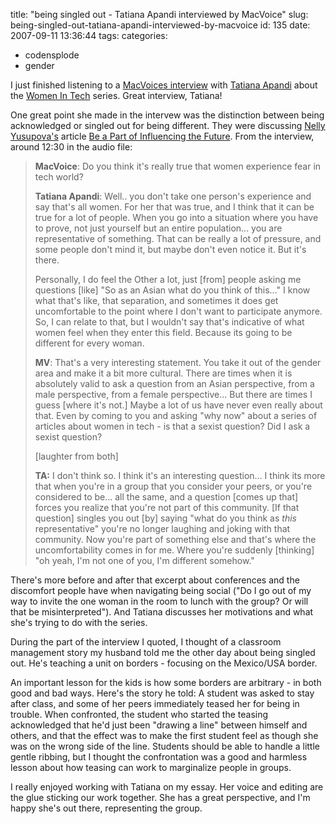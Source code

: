 title: "being singled out - Tatiana Apandi interviewed by MacVoice"
slug: being-singled-out-tatiana-apandi-interviewed-by-macvoice
id: 135
date: 2007-09-11 13:36:44
tags: 
categories: 
- codensplode
- gender

I just finished listening to a [MacVoices interview](http://www.macvoices.com/wordpress/macvoices-789-tatiana-apandi-on-oreillys-women-of-technology-hear-us-roar-series/) with [Tatiana Apandi](http://www.oreillynet.com/pub/au/3160) about the [Women In Tech](http://www.oreillynet.com/womenintech/) series. Great interview, Tatiana!

One great point she made in the intervew was the distinction between being acknowledged or singled out for being different. They were discussing [Nelly Yusupova's](http://www.oreillynet.com/pub/au/3165) article [Be a Part of Influencing the Future](http://www.chesnok.com/daily/a%20Part%20of%20Influencing%20the%20Future). From the interview, around 12:30 in the audio file:

> **MacVoice**: Do you think it's really true that women experience fear in tech world?
> 
> **Tatiana Apandi**: Well.. you don't take one person's experience and say that's all women. For her that was true, and I think that  it can be true for a lot of people. When you go into a situation where you have to prove, not just yourself but an entire population... you are representative of something. That can be really a lot of pressure, and some people don't mind it, but maybe don't even notice it. But it's there.
> 
> Personally, I do feel the Other a lot, just [from] people asking me questions [like] "So as an Asian what do you think of this..." I know what that's like, that separation, and sometimes it does get uncomfortable to the point where I don't want to participate anymore. So, I can relate to that, but I wouldn't say that's indicative of what women feel when they enter this field. Because its going to be different for every woman.
> 
> **MV**: That's a very interesting statement. You take it out of the gender area and make it a bit more cultural. There are times when it is absolutely valid to ask a question from an Asian perspective, from a male perspective, from a female perspective... But there are times I guess [where it's not.] Maybe a lot of us have never even really about that. Even by coming to you and asking "why now" about a series of articles about women in tech - is that a sexist question? Did I ask a sexist question?
> 
> [laughter from both]
> 
> **TA:** I don't think so. I think it's an interesting question... I think its more that when you're in a group that you consider your peers, or you're considered to be... all the same, and a question [comes up that] forces you realize that you're not part of this community. [If that question] singles you out [by] saying "what do you think as *this* representative" you're no longer laughing and joking with that community. Now you're part of something else and that's where the uncomfortability comes in for me. Where you're suddenly [thinking] "oh yeah, I'm not one of you, I'm different somehow."

There's more before and after that excerpt about conferences and the discomfort people have when navigating being social ("Do I go out of my way to invite the one woman in the room to lunch with the group? Or will that be misinterpreted"). And Tatiana discusses her motivations and what she's trying to do with the series.

During the part of the interview I quoted, I thought of a classroom management story my husband told me the other day about being singled out. He's teaching a unit on borders - focusing on the Mexico/USA border.

An important lesson for the kids is how some borders are arbitrary - in both good and bad ways. Here's the story he told: A student was asked to stay after class, and some of her peers immediately teased her for being in trouble. When confronted, the student who started the teasing acknowledged that he'd just been "drawing a line" between himself and others, and that the effect was to make the first student feel as though she was on the wrong side of the line. Students should be able to handle a little gentle ribbing, but I thought the confrontation was a good and harmless lesson about how teasing can work to marginalize people in groups.

I really enjoyed working with Tatiana on my essay. Her voice and editing are the glue sticking our work together. She has a great perspective, and I'm happy she's out there, representing the group.
